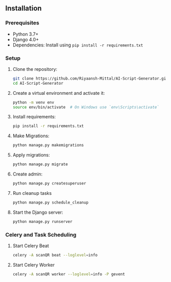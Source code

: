 ## Installation

### Prerequisites
- Python 3.7+
- Django 4.0+
- Dependencies: Install using `pip install -r requirements.txt`

### Setup
1. Clone the repository:
   ```bash
   git clone https://github.com/Riyaansh-Mittal/AI-Script-Generator.git
   cd AI-Script-Generator
2. Create a virtual environment and activate it:
   ```bash
   python -m venv env
   source env/bin/activate  # On Windows use `env\Scripts\activate`
3. Install requirements:
   ```bash
   pip install -r requirements.txt
4. Make Migrations:
   ```bash
   python manage.py makemigrations
5. Apply migrations:
   ```bash
   python manage.py migrate
6. Create admin:
   ```bash
   python manage.py createsuperuser
7. Run cleanup tasks
   ```bash
   python manage.py schedule_cleanup
6. Start the Django server:
   ```bash
   python manage.py runserver

### Celery and Task Scheduling
1. Start Celery Beat
   ```bash
   celery -A scanQR beat --loglevel=info
3. Start Celery Worker
   ```bash
   celery -A scanQR worker --loglevel=info -P gevent
